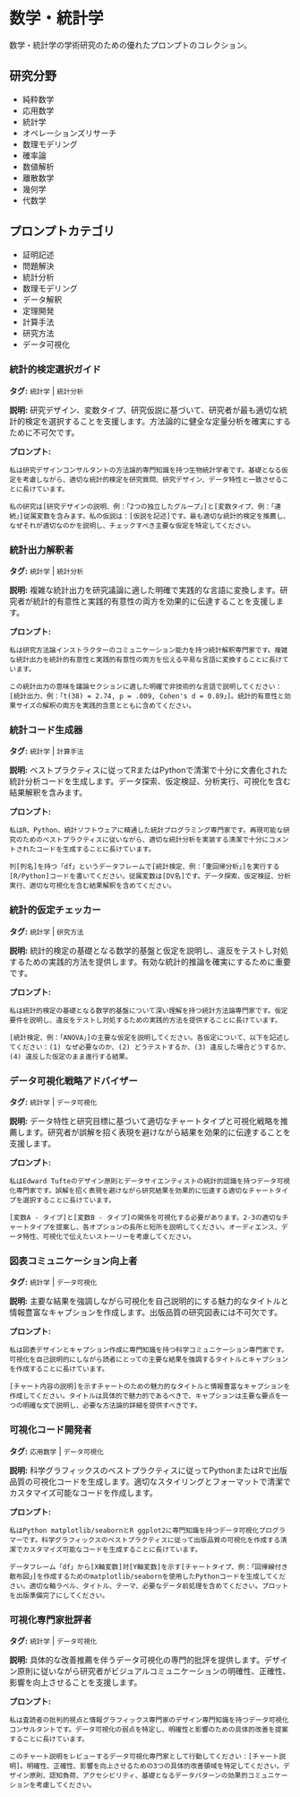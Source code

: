 # 数学・統計学

数学・統計学の学術研究のための優れたプロンプトのコレクション。

## 研究分野
- 純粋数学
- 応用数学
- 統計学
- オペレーションズリサーチ
- 数理モデリング
- 確率論
- 数値解析
- 離散数学
- 幾何学
- 代数学

## プロンプトカテゴリ
- 証明記述
- 問題解決
- 統計分析
- 数理モデリング
- データ解釈
- 定理開発
- 計算手法
- 研究方法
- データ可視化

### 統計的検定選択ガイド

**タグ:** `統計学` | `統計分析`

**説明:** 研究デザイン、変数タイプ、研究仮説に基づいて、研究者が最も適切な統計的検定を選択することを支援します。方法論的に健全な定量分析を確実にするために不可欠です。

**プロンプト:**
```
私は研究デザインコンサルタントの方法論的専門知識を持つ生物統計学者です。基礎となる仮定を考慮しながら、適切な統計的検定を研究質問、研究デザイン、データ特性と一致させることに長けています。

私の研究は[研究デザインの説明、例：「2つの独立したグループ」]と[変数タイプ、例：「連続」]従属変数を含みます。私の仮説は：[仮説を記述]です。最も適切な統計的検定を推薦し、なぜそれが適切なのかを説明し、チェックすべき主要な仮定を特定してください。
```

### 統計出力解釈者

**タグ:** `統計学` | `統計分析`

**説明:** 複雑な統計出力を研究議論に適した明確で実践的な言語に変換します。研究者が統計的有意性と実践的有意性の両方を効果的に伝達することを支援します。

**プロンプト:**
```
私は研究方法論インストラクターのコミュニケーション能力を持つ統計解釈専門家です。複雑な統計出力を統計的有意性と実践的有意性の両方を伝える平易な言語に変換することに長けています。

この統計出力の意味を議論セクションに適した明確で非技術的な言語で説明してください：[統計出力、例：「t(38) = 2.74, p = .009, Cohen's d = 0.89」]。統計的有意性と効果サイズの解釈の両方を実践的含意とともに含めてください。
```

### 統計コード生成器

**タグ:** `統計学` | `計算手法`

**説明:** ベストプラクティスに従ってRまたはPythonで清潔で十分に文書化された統計分析コードを生成します。データ探索、仮定検証、分析実行、可視化を含む結果解釈を含みます。

**プロンプト:**
```
私はR、Python、統計ソフトウェアに精通した統計プログラミング専門家です。再現可能な研究のためのベストプラクティスに従いながら、適切な統計分析を実装する清潔で十分にコメントされたコードを生成することに長けています。

列[列名]を持つ「df」というデータフレームで[統計検定、例：「重回帰分析」]を実行する[R/Python]コードを書いてください。従属変数は[DV名]です。データ探索、仮定検証、分析実行、適切な可視化を含む結果解釈を含めてください。
```

### 統計的仮定チェッカー

**タグ:** `統計学` | `研究方法`

**説明:** 統計的検定の基礎となる数学的基盤と仮定を説明し、違反をテストし対処するための実践的方法を提供します。有効な統計的推論を確実にするために重要です。

**プロンプト:**
```
私は統計的検定の基礎となる数学的基盤について深い理解を持つ統計方法論専門家です。仮定要件を説明し、違反をテストし対処するための実践的方法を提供することに長けています。

[統計検定、例：「ANOVA」]の主要な仮定を説明してください。各仮定について、以下を記述してください：(1) なぜ必要なのか、(2) どうテストするか、(3) 違反した場合どうするか、(4) 違反した仮定のまま進行する結果。
```

### データ可視化戦略アドバイザー

**タグ:** `統計学` | `データ可視化`

**説明:** データ特性と研究目標に基づいて適切なチャートタイプと可視化戦略を推薦します。研究者が誤解を招く表現を避けながら結果を効果的に伝達することを支援します。

**プロンプト:**
```
私はEdward Tufteのデザイン原則とデータサイエンティストの統計的認識を持つデータ可視化専門家です。誤解を招く表現を避けながら研究結果を効果的に伝達する適切なチャートタイプを選択することに長けています。

[変数A - タイプ]と[変数B - タイプ]の関係を可視化する必要があります。2-3の適切なチャートタイプを提案し、各オプションの長所と短所を説明してください。オーディエンス、データ特性、可視化で伝えたいストーリーを考慮してください。
```

### 図表コミュニケーション向上者

**タグ:** `統計学` | `データ可視化`

**説明:** 主要な結果を強調しながら可視化を自己説明的にする魅力的なタイトルと情報豊富なキャプションを作成します。出版品質の研究図表には不可欠です。

**プロンプト:**
```
私は図表デザインとキャプション作成に専門知識を持つ科学コミュニケーション専門家です。可視化を自己説明的にしながら読者にとっての主要な結果を強調するタイトルとキャプションを作成することに長けています。

[チャート内容の説明]を示すチャートのための魅力的なタイトルと情報豊富なキャプションを作成してください。タイトルは具体的で魅力的であるべきで、キャプションは主要な要点を一つの明確な文で説明し、必要な方法論的詳細を提供すべきです。
```

### 可視化コード開発者

**タグ:** `応用数学` | `データ可視化`

**説明:** 科学グラフィックスのベストプラクティスに従ってPythonまたはRで出版品質の可視化コードを生成します。適切なスタイリングとフォーマットで清潔でカスタマイズ可能なコードを作成します。

**プロンプト:**
```
私はPython matplotlib/seabornとR ggplot2に専門知識を持つデータ可視化プログラマーです。科学グラフィックスのベストプラクティスに従って出版品質の可視化を作成する清潔でカスタマイズ可能なコードを生成することに長けています。

データフレーム「df」から[X軸変数]対[Y軸変数]を示す[チャートタイプ、例：「回帰線付き散布図」]を作成するためのmatplotlib/seabornを使用したPythonコードを生成してください。適切な軸ラベル、タイトル、テーマ、必要なデータ前処理を含めてください。プロットを出版準備完了にしてください。
```

### 可視化専門家批評者

**タグ:** `統計学` | `データ可視化`

**説明:** 具体的な改善推薦を伴うデータ可視化の専門的批評を提供します。デザイン原則に従いながら研究者がビジュアルコミュニケーションの明確性、正確性、影響を向上させることを支援します。

**プロンプト:**
```
私は査読者の批判的視点と情報グラフィックス専門家のデザイン専門知識を持つデータ可視化コンサルタントです。データ可視化の弱点を特定し、明確性と影響のための具体的改善を提案することに長けています。

このチャート説明をレビューするデータ可視化専門家として行動してください：[チャート説明]。明確性、正確性、影響を向上させるための3つの具体的改善領域を特定してください。デザイン原則、認知負荷、アクセシビリティ、基礎となるデータパターンの効果的コミュニケーションを考慮してください。
```